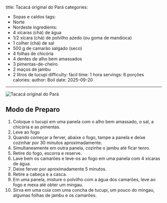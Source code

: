 title: Tacacá original do Pará
categories:
  - Sopas e caldos
tags:
  - Norte
  - Nordeste
ingredients:
  - 4 xícaras (chá) de água
  - 1/2 xícara (chá) de polvilho azedo (ou goma de mandioca)
  - 1 colher (chá) de sal
  - 500 g de camarão salgado (seco)
  - 4 folhas de chicória
  - 4 dentes de alho bem amassados
  - 3 pimentas-de-cheiro
  - 2 maços de jambu
  - 2 litros de tucupi
difficulty: fácil
time: 1 hora
servings: 6 porções
calories: 
author: Boil 
date: 2025-09-20
---
![Tacacá original do Pará](https://firebasestorage.googleapis.com/v0/b/boil-fc979.firebasestorage.app/o/recipes%2Ftacac%C3%A1-original-do-par%C3%A1-1758396927607.jpg?alt=media&token=526fcea4-67e7-4783-ad46-f1349edca028)

## Modo de Preparo
1. Coloque o tucupi em uma panela com o alho bem amassado, o sal, a chicória e as pimentas.
2. Leve ao fogo
3. Quando começar a ferver, abaixe o fogo, tampe a panela e deixe cozinhar por 30 minutos aproximadamente.
4. Simultaneamente em outra panela, cozinhe o jambu até ficar tenro.
5. Retire do fogo, escorra e reserve.
6. Lave bem os camarões e leve-os ao fogo em uma panela com 4 xícaras de água.
7. Deixe ferver por aproximadamente 5 minutos.
8. Retire a cabeça e a casca.
9. Em uma panela, misture o polvilho com a água dos camarões, leve ao fogo e mexa até obter um mingau.
10. Sirva em uma cuia com uma concha de tucupi, um pouco do mingau, algumas folhas de jambu e os camarões.